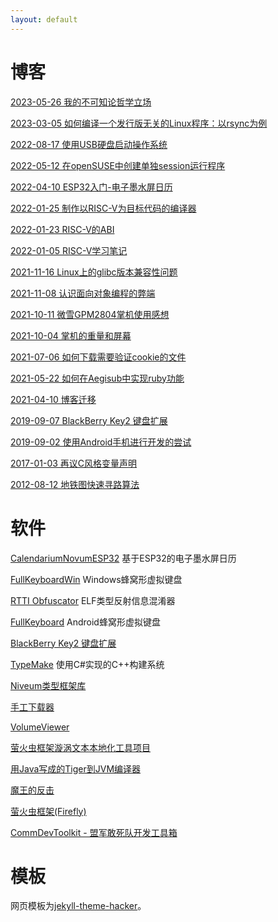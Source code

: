 ```yaml
---
layout: default
---
```


# 博客

[2023-05-26 我的不可知论哲学立场](posts/202305/20230526_philosophy.html)

[2023-03-05 如何编译一个发行版无关的Linux程序：以rsync为例](posts/202303/20230305_rsync.html)

[2022-08-17 使用USB硬盘启动操作系统](posts/202208/20220817_usb_disk_boot.html)

[2022-05-12 在openSUSE中创建单独session运行程序](posts/202205/20220512_setsid.html)

[2022-04-10 ESP32入门-电子墨水屏日历](posts/202204/20220410_esp32_cal.html)

[2022-01-25 制作以RISC-V为目标代码的编译器](posts/202201/20220125_riscv.html)

[2022-01-23 RISC-V的ABI](posts/202201/20220123_riscv.html)

[2022-01-05 RISC-V学习笔记](posts/202201/20220105_riscv.html)

[2021-11-16 Linux上的glibc版本兼容性问题](posts/202111/20211116_glibc.html)

[2021-11-08 认识面向对象编程的弊端](posts/202111/20211108_oop.html)

[2021-10-11 微雪GPM2804掌机使用感想](posts/202110/20211011_GPM2804.html)

[2021-10-04 掌机的重量和屏幕](posts/202110/20211004_handhelds.html)

[2021-07-06 如何下载需要验证cookie的文件](posts/202107/20210706_download.html)

[2021-05-22 如何在Aegisub中实现ruby功能](posts/202105/20210522_aegisub_ruby.html)

[2021-04-10 博客迁移](posts/202104/20210410_hello.html)

[2019-09-07 BlackBerry Key2 键盘扩展](posts/201909/20190907_bbk2_keyext.html)

[2019-09-02 使用Android手机进行开发的尝试](posts/201909/20190902_android_phone_dev_env.html)

[2017-01-03 再议C风格变量声明](posts/201701/20170103_c_declaration.html)

[2012-08-12 地铁图快速寻路算法](posts/201208/20120812_metro.html)

# 软件

[CalendariumNovumESP32](https://github.com/IanusInferus/CalendariumNovumESP32) 基于ESP32的电子墨水屏日历

[FullKeyboardWin](https://github.com/IanusInferus/FullKeyboardWin) Windows蜂窝形虚拟键盘

[RTTI Obfuscator](https://github.com/IanusInferus/rtti-obfuscator) ELF类型反射信息混淆器

[FullKeyboard](https://github.com/IanusInferus/FullKeyboard) Android蜂窝形虚拟键盘

[BlackBerry Key2 键盘扩展](https://github.com/IanusInferus/BBK2KeyExtension)

[TypeMake](https://github.com/IanusInferus/typemake) 使用C#实现的C++构建系统

[Niveum类型框架库](https://github.com/IanusInferus/niveum)

[手工下载器](projects/ManualDownloader/index.html)

[VolumeViewer](projects/VolumeViewer/index.html)

[萤火虫框架漩涡文本本地化工具项目](https://github.com/IanusInferus/eddy)

[用Java写成的Tiger到JVM编译器](projects/TigerCompiler/index.html)

[魔王的反击](projects/CAB/index.html)

[萤火虫框架(Firefly)](https://github.com/IanusInferus/firefly)

[CommDevToolkit - 盟军敢死队开发工具箱](https://github.com/IanusInferus/cmdt)

# 模板

网页模板为[jekyll-theme-hacker](https://github.com/pages-themes/hacker)。

